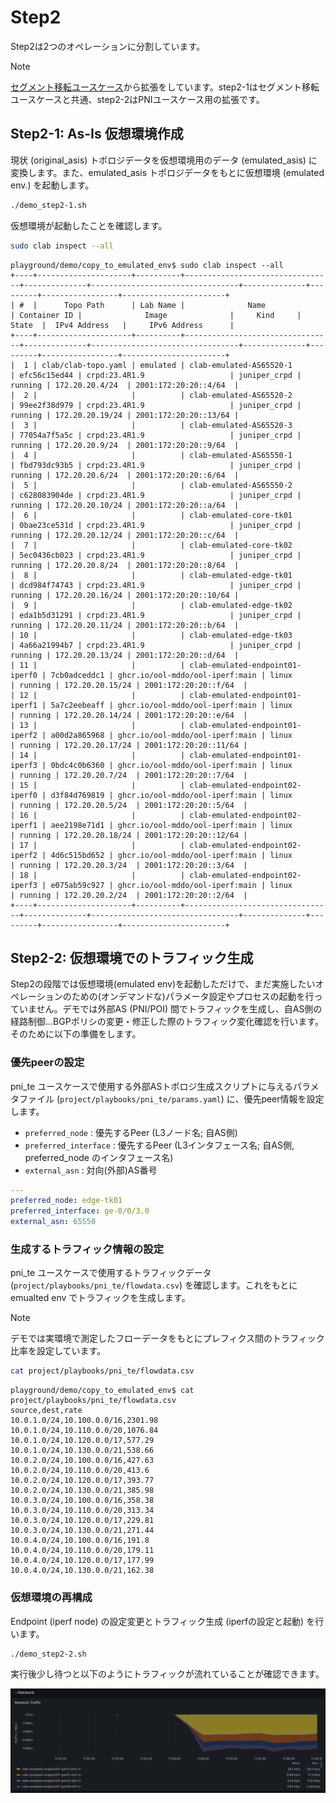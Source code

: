 # Step2
Step2は2つのオペレーションに分割しています。

> [!NOTE]
> [セグメント移転ユースケース](../move_seg/introduction.md)から拡張をしています。step2-1はセグメント移転ユースケースと共通、step2-2はPNIユースケース用の拡張です。

## Step2-1: **As-Is 仮想環境作成**

現状 (original_asis) トポロジデータを仮想環境用のデータ (emulated_asis) に変換します。また、emulated_asis トポロジデータをもとに仮想環境 (emulated env.) を起動します。

```bash
./demo_step2-1.sh
```

仮想環境が起動したことを確認します。

```bash
sudo clab inspect --all
```

```
playground/demo/copy_to_emulated_env$ sudo clab inspect --all
+----+---------------------+----------+---------------------------------+--------------+---------------------------------+--------------+---------+-----------------+-----------------------+
| #  |      Topo Path      | Lab Name |              Name               | Container ID |              Image              |     Kind     |  State  |  IPv4 Address   |     IPv6 Address      |
+----+---------------------+----------+---------------------------------+--------------+---------------------------------+--------------+---------+-----------------+-----------------------+
|  1 | clab/clab-topo.yaml | emulated | clab-emulated-AS65520-1         | efc56c15ed44 | crpd:23.4R1.9                   | juniper_crpd | running | 172.20.20.4/24  | 2001:172:20:20::4/64  |
|  2 |                     |          | clab-emulated-AS65520-2         | 99ee2f38d979 | crpd:23.4R1.9                   | juniper_crpd | running | 172.20.20.19/24 | 2001:172:20:20::13/64 |
|  3 |                     |          | clab-emulated-AS65520-3         | 77054a7f5a5c | crpd:23.4R1.9                   | juniper_crpd | running | 172.20.20.9/24  | 2001:172:20:20::9/64  |
|  4 |                     |          | clab-emulated-AS65550-1         | fbd793dc93b5 | crpd:23.4R1.9                   | juniper_crpd | running | 172.20.20.6/24  | 2001:172:20:20::6/64  |
|  5 |                     |          | clab-emulated-AS65550-2         | c628083904de | crpd:23.4R1.9                   | juniper_crpd | running | 172.20.20.10/24 | 2001:172:20:20::a/64  |
|  6 |                     |          | clab-emulated-core-tk01         | 0bae23ce531d | crpd:23.4R1.9                   | juniper_crpd | running | 172.20.20.12/24 | 2001:172:20:20::c/64  |
|  7 |                     |          | clab-emulated-core-tk02         | 5ec0436cb023 | crpd:23.4R1.9                   | juniper_crpd | running | 172.20.20.8/24  | 2001:172:20:20::8/64  |
|  8 |                     |          | clab-emulated-edge-tk01         | dcd984f74743 | crpd:23.4R1.9                   | juniper_crpd | running | 172.20.20.16/24 | 2001:172:20:20::10/64 |
|  9 |                     |          | clab-emulated-edge-tk02         | eda1b5d31291 | crpd:23.4R1.9                   | juniper_crpd | running | 172.20.20.11/24 | 2001:172:20:20::b/64  |
| 10 |                     |          | clab-emulated-edge-tk03         | 4a66a21994b7 | crpd:23.4R1.9                   | juniper_crpd | running | 172.20.20.13/24 | 2001:172:20:20::d/64  |
| 11 |                     |          | clab-emulated-endpoint01-iperf0 | 7cb0adceddc1 | ghcr.io/ool-mddo/ool-iperf:main | linux        | running | 172.20.20.15/24 | 2001:172:20:20::f/64  |
| 12 |                     |          | clab-emulated-endpoint01-iperf1 | 5a7c2eebeaff | ghcr.io/ool-mddo/ool-iperf:main | linux        | running | 172.20.20.14/24 | 2001:172:20:20::e/64  |
| 13 |                     |          | clab-emulated-endpoint01-iperf2 | a00d2a865968 | ghcr.io/ool-mddo/ool-iperf:main | linux        | running | 172.20.20.17/24 | 2001:172:20:20::11/64 |
| 14 |                     |          | clab-emulated-endpoint01-iperf3 | 0bdc4c0b6360 | ghcr.io/ool-mddo/ool-iperf:main | linux        | running | 172.20.20.7/24  | 2001:172:20:20::7/64  |
| 15 |                     |          | clab-emulated-endpoint02-iperf0 | d3f84d769819 | ghcr.io/ool-mddo/ool-iperf:main | linux        | running | 172.20.20.5/24  | 2001:172:20:20::5/64  |
| 16 |                     |          | clab-emulated-endpoint02-iperf1 | aee2198e71d1 | ghcr.io/ool-mddo/ool-iperf:main | linux        | running | 172.20.20.18/24 | 2001:172:20:20::12/64 |
| 17 |                     |          | clab-emulated-endpoint02-iperf2 | 4d6c515bd652 | ghcr.io/ool-mddo/ool-iperf:main | linux        | running | 172.20.20.3/24  | 2001:172:20:20::3/64  |
| 18 |                     |          | clab-emulated-endpoint02-iperf3 | e075ab59c927 | ghcr.io/ool-mddo/ool-iperf:main | linux        | running | 172.20.20.2/24  | 2001:172:20:20::2/64  |
+----+---------------------+----------+---------------------------------+--------------+---------------------------------+--------------+---------+-----------------+-----------------------+
```

## Step2-2: 仮想環境でのトラフィック生成

Step2の段階では仮想環境(emulated env)を起動しただけで、まだ実施したいオペレーションのための(オンデマンドな)パラメータ設定やプロセスの起動を行っていません。デモでは外部AS (PNI/POI) 間でトラフィックを生成し、自AS側の経路制御…BGPポリシの変更・修正した際のトラフィック変化確認を行います。そのために以下の準備をします。

### 優先peerの設定

pni_te ユースケースで使用する外部ASトポロジ生成スクリプトに与えるパラメタファイル (`project/playbooks/pni_te/params.yaml`) に、優先peer情報を設定します。

- `preferred_node` : 優先するPeer (L3ノード名; 自AS側)
- `preferred_interface` : 優先するPeer (L3インタフェース名; 自AS側, preferred_node のインタフェース名)
- `external_asn` : 対向(外部)AS番号

```yaml
---
preferred_node: edge-tk01
preferred_interface: ge-0/0/3.0
external_asn: 65550
```

### 生成するトラフィック情報の設定

pni_te ユースケースで使用するトラフィックデータ (`project/playbooks/pni_te/flowdata.csv`) を確認します。これをもとに emualted env でトラフィックを生成します。

> [!NOTE]
> デモでは実環境で測定したフローデータをもとにプレフィクス間のトラフィック比率を設定しています。

```bash
cat project/playbooks/pni_te/flowdata.csv
```

```
playground/demo/copy_to_emulated_env$ cat project/playbooks/pni_te/flowdata.csv
source,dest,rate
10.0.1.0/24,10.100.0.0/16,2301.98
10.0.1.0/24,10.110.0.0/20,1076.84
10.0.1.0/24,10.120.0.0/17,577.29
10.0.1.0/24,10.130.0.0/21,538.66
10.0.2.0/24,10.100.0.0/16,427.63
10.0.2.0/24,10.110.0.0/20,413.6
10.0.2.0/24,10.120.0.0/17,393.77
10.0.2.0/24,10.130.0.0/21,385.98
10.0.3.0/24,10.100.0.0/16,358.38
10.0.3.0/24,10.110.0.0/20,313.34
10.0.3.0/24,10.120.0.0/17,229.81
10.0.3.0/24,10.130.0.0/21,271.44
10.0.4.0/24,10.100.0.0/16,191.8
10.0.4.0/24,10.110.0.0/20,179.11
10.0.4.0/24,10.120.0.0/17,177.99
10.0.4.0/24,10.130.0.0/21,162.38
```

### 仮想環境の再構成

Endpoint (iperf node) の設定変更とトラフィック生成 (iperfの設定と起動) を行います。

```bash
./demo_step2-2.sh
```

実行後少し待つと以下のようにトラフィックが流れていることが確認できます。

![grafana initial traffic](fig/grafana_initial_traffic.png)
